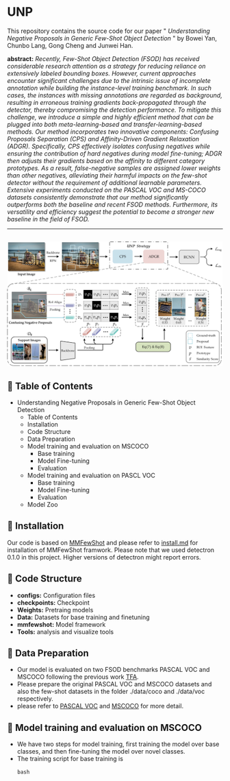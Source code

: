 # UNP
This repository contains the source code for our paper " *Understanding Negative Proposals in Generic Few-Shot Object Detection* " by Bowei Yan, Chunbo Lang, Gong Cheng and Junwei Han.

**abstract:** *Recently, Few-Shot Object Detection (FSOD) has received considerable research attention as a strategy for reducing reliance on extensively labeled bounding boxes. However, current approaches encounter significant challenges due to the intrinsic issue of incomplete annotation while building the instance-level training benchmark. In such cases, the instances with missing annotations are regarded as background, resulting in erroneous training gradients back-propagated through the detector, thereby compromising the detection performance. To mitigate this challenge, we introduce a simple and highly efficient method that can be plugged into both meta-learning-based and transfer-learning-based methods. Our method incorporates two innovative components: Confusing Proposals Separation (CPS) and Affinity-Driven Gradient Relaxation (ADGR). Specifically, CPS effectively isolates confusing negatives while ensuring the contribution of hard negatives during model fine-tuning; ADGR then adjusts their gradients based on the affinity to different category prototypes. As a result, false-negative samples are assigned lower weights than other negatives, alleviating their harmful impacts on the few-shot detector without the requirement of additional learnable parameters. Extensive experiments conducted on the PASCAL VOC and MS-COCO datasets consistently demonstrate that our method significantly outperforms both the baseline and recent FSOD methods. Furthermore, its versatility and efficiency suggest the potential to become a stronger new baseline in the field of FSOD.*

---
![Image text](https://github.com/Ybowei/UNP/blob/main/picture/method.jpg)
---


## 📑 Table of Contents

* Understanding Negative Proposals in Generic Few-Shot Object Detection
  * Table of Contents
  * Installation
  * Code Structure
  * Data Preparation
  * Model training and evaluation on MSCOCO
    * Base training
    * Model Fine-tuning
    * Evaluation
  * Model training and evaluation on PASCL VOC
    * Base training
    * Model Fine-tuning
    * Evaluation
  * Model Zoo


## 🧩 Installation

Our code is based on [MMFewShot](https://github.com/open-mmlab/mmfewshot/tree/main) and please refer to [install.md](https://github.com/open-mmlab/mmfewshot/blob/main/docs/en/install.md) for installation of MMFewShot framwork. 
Please note that we used detectron 0.1.0 in this project. Higher versions of detectron might report errors.


## 🏰 Code Structure

* **configs:** Configuration files
* **checkpoints:** Checkpoint
* **Weights:** Pretraing models
* **Data:** Datasets for base training and finetuning
* **mmfewshot:** Model framework
* **Tools:** analysis and visualize tools

## 💾 Data Preparation

* Our model is evaluated on two FSOD benchmarks PASCAL VOC and MSCOCO following the previous work [TFA](https://github.com/ucbdrive/few-shot-object-detection).
* Please prepare the original PASCAL VOC and MSCOCO datasets and also the few-shot datasets in the folder ./data/coco and ./data/voc respectively.
* please refer to [PASCAL VOC](https://github.com/Ybowei/UNP/blob/main/data/voc/README.md) and [MSCOCO](https://github.com/Ybowei/UNP/blob/main/data/coco/README.md) for more detail.

## 📖 Model training and evaluation on MSCOCO

* We have two steps for model training, first training the model over base classes, and then fine-tuning the model over novel classes.
* The training script for base training is
  ```Python
  bash 

